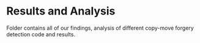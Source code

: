 # Results and Analysis

Folder contains all of our findings, analysis of different copy-move forgery detection code and results.
